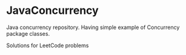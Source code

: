 # JavaConcurrency
Java concurrency repository. Having simple example of Concurrency package classes.

Solutions for LeetCode problems
